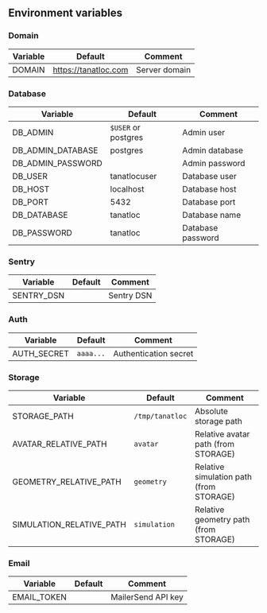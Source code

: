 ## Environment variables

### Domain

| Variable | Default              | Comment       |
| -------- | -------------------- | ------------- |
| DOMAIN   | https://tanatloc.com | Server domain |

### Database

| Variable          | Default             | Comment           |
| ----------------- | ------------------- | ----------------- |
| DB_ADMIN          | `$USER` or postgres | Admin user        |
| DB_ADMIN_DATABASE | postgres            | Admin database    |
| DB_ADMIN_PASSWORD |                     | Admin password    |
| DB_USER           | tanatlocuser        | Database user     |
| DB_HOST           | localhost           | Database host     |
| DB_PORT           | 5432                | Database port     |
| DB_DATABASE       | tanatloc            | Database name     |
| DB_PASSWORD       | tanatloc            | Database password |

### Sentry

| Variable   | Default | Comment    |
| ---------- | ------- | ---------- |
| SENTRY_DSN |         | Sentry DSN |

### Auth

| Variable    | Default   | Comment               |
| ----------- | --------- | --------------------- |
| AUTH_SECRET | `aaaa...` | Authentication secret |

### Storage

| Variable                 | Default         | Comment                                 |
| ------------------------ | --------------- | --------------------------------------- |
| STORAGE_PATH             | `/tmp/tanatloc` | Absolute storage path                   |
| AVATAR_RELATIVE_PATH     | `avatar`        | Relative avatar path (from STORAGE)     |
| GEOMETRY_RELATIVE_PATH   | `geometry`      | Relative simulation path (from STORAGE) |
| SIMULATION_RELATIVE_PATH | `simulation`    | Relative geometry path (from STORAGE)   |

### Email

| Variable    | Default | Comment            |
| ----------- | ------- | ------------------ |
| EMAIL_TOKEN |         | MailerSend API key |
